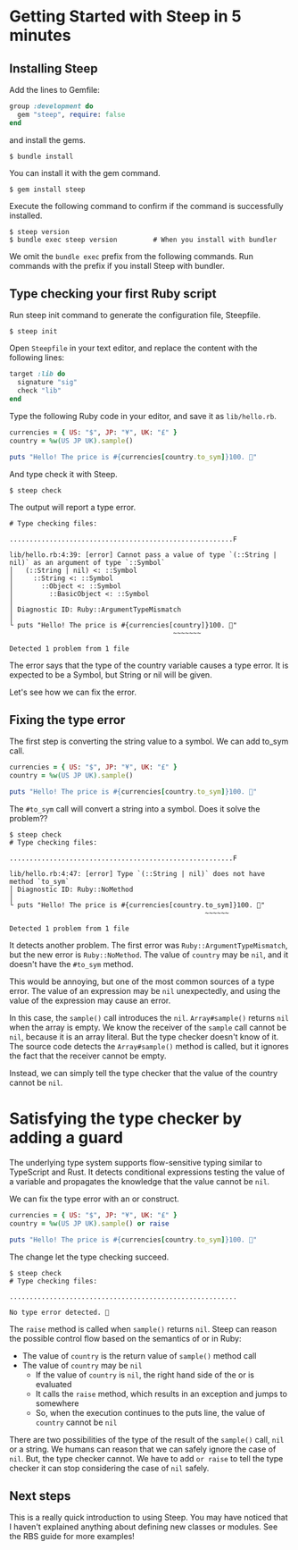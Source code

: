# Getting Started with Steep in 5 minutes

## Installing Steep

Add the lines to Gemfile:

```rb
group :development do
  gem "steep", require: false
end
```

and install the gems.

```
$ bundle install
```

You can install it with the gem command.

```
$ gem install steep
```

Execute the following command to confirm if the command is successfully installed.

```
$ steep version
$ bundle exec steep version         # When you install with bundler
```

We omit the `bundle exec` prefix from the following commands. Run commands with the prefix if you install Steep with bundler.

## Type checking your first Ruby script

Run steep init command to generate the configuration file, Steepfile.

```
$ steep init
```

Open `Steepfile` in your text editor, and replace the content with the following lines:

```rb
target :lib do
  signature "sig"
  check "lib"
end
```

Type the following Ruby code in your editor, and save it as `lib/hello.rb`.

```rb
currencies = { US: "$", JP: "¥", UK: "£" }
country = %w(US JP UK).sample()

puts "Hello! The price is #{currencies[country.to_sym]}100. 💸"
```

And type check it with Steep.

```
$ steep check
```

The output will report a type error.

```
# Type checking files:

........................................................F

lib/hello.rb:4:39: [error] Cannot pass a value of type `(::String | nil)` as an argument of type `::Symbol`
│   (::String | nil) <: ::Symbol
│     ::String <: ::Symbol
│       ::Object <: ::Symbol
│         ::BasicObject <: ::Symbol
│
│ Diagnostic ID: Ruby::ArgumentTypeMismatch
│
└ puts "Hello! The price is #{currencies[country]}100. 💸"
                                         ~~~~~~~

Detected 1 problem from 1 file
```

The error says that the type of the country variable causes a type error. It is expected to be a Symbol, but String or nil will be given.

Let's see how we can fix the error.

## Fixing the type error

The first step is converting the string value to a symbol. We can add to_sym call.

```rb
currencies = { US: "$", JP: "¥", UK: "£" }
country = %w(US JP UK).sample()

puts "Hello! The price is #{currencies[country.to_sym]}100. 💸"
```

The `#to_sym` call will convert a string into a symbol. Does it solve the problem??

```
$ steep check
# Type checking files:

........................................................F

lib/hello.rb:4:47: [error] Type `(::String | nil)` does not have method `to_sym`
│ Diagnostic ID: Ruby::NoMethod
│
└ puts "Hello! The price is #{currencies[country.to_sym]}100. 💸"
                                                 ~~~~~~

Detected 1 problem from 1 file
```

It detects another problem. The first error was `Ruby::ArgumentTypeMismatch`, but the new error is `Ruby::NoMethod`. The value of `country` may be `nil`, and it doesn't have the `#to_sym` method.

This would be annoying, but one of the most common sources of a type error. The value of an expression may be `nil` unexpectedly, and using the value of the expression may cause an error.

In this case, the `sample()` call introduces the `nil`. `Array#sample()` returns `nil` when the array is empty. We know the receiver of the `sample` call cannot be `nil`, because it is an array literal. But the type checker doesn't know of it. The source code detects the `Array#sample()` method is called, but it ignores the fact that the receiver cannot be empty.

Instead, we can simply tell the type checker that the value of the country cannot be `nil`.

# Satisfying the type checker by adding a guard

The underlying type system supports flow-sensitive typing similar to TypeScript and Rust. It detects conditional expressions testing the value of a variable and propagates the knowledge that the value cannot be `nil`.

We can fix the type error with an or construct.

```rb
currencies = { US: "$", JP: "¥", UK: "£" }
country = %w(US JP UK).sample() or raise

puts "Hello! The price is #{currencies[country.to_sym]}100. 💸"
```

The change let the type checking succeed.

```
$ steep check
# Type checking files:

.........................................................

No type error detected. 🧉
```

The `raise` method is called when `sample()` returns `nil`. Steep can reason the possible control flow based on the semantics of or in Ruby:

* The value of `country` is the return value of `sample()` method call
* The value of `country` may be `nil`
  * If the value of `country` is `nil`, the right hand side of the or is evaluated
  * It calls the `raise` method, which results in an exception and jumps to somewhere
  * So, when the execution continues to the puts line, the value of `country` cannot be `nil`

There are two possibilities of the type of the result of the `sample()` call, `nil` or a string. We humans can reason that we can safely ignore the case of `nil`. But, the type checker cannot. We have to add `or raise` to tell the type checker it can stop considering the case of `nil` safely.

## Next steps

This is a really quick introduction to using Steep. You may have noticed that I haven't explained anything about defining new classes or modules. See the RBS guide for more examples!

